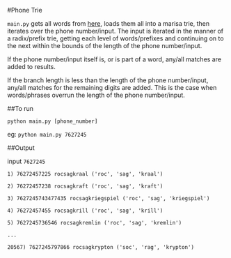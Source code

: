 #Phone Trie

`main.py` gets all words from [here](http://www.mieliestronk.com/corncob_lowercase.txt), loads them all into a marisa trie, then iterates over the phone number/input. The input is iterated in the manner of a radix/prefix trie, getting each level of words/prefixes and continuing on to the next within the bounds of the length of the phone number/input.

If the phone number/input itself is, or is part of a word, any/all matches are added to results.

If the branch length is less than the length of the phone number/input, any/all matches for the remaining digits are added. This is the case when words/phrases overrun the length of the phone number/input.

##To run

`python main.py [phone_number]`

eg: `python main.py 7627245`

##Output

input `7627245`

```
1) 76272457225 rocsagkraal ('roc', 'sag', 'kraal')

2) 76272457238 rocsagkraft ('roc', 'sag', 'kraft')

3) 7627245743477435 rocsagkriegspiel ('roc', 'sag', 'kriegspiel')

4) 76272457455 rocsagkrill ('roc', 'sag', 'krill')

5) 7627245736546 rocsagkremlin ('roc', 'sag', 'kremlin')

... 

20567) 7627245797866 rocsagkrypton ('soc', 'rag', 'krypton')
```